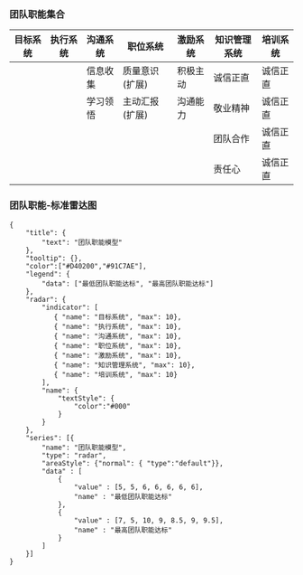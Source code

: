 ### 团队职能集合

|目标系统|执行系统|沟通系统|职位系统|激励系统|知识管理系统|培训系统|
|----|----|----|----|----|----|----|
|      |       |信息收集|质量意识(扩展)|积极主动|诚信正直|诚信正直|
|      |       |学习领悟|主动汇报(扩展)|沟通能力|敬业精神|诚信正直|
|      |       |       |            |      |团队合作|诚信正直|
|      |       |       |            |       |责任心|诚信正直|

### 团队职能-标准雷达图

```chart
{
    "title": {
        "text": "团队职能模型"
    },
    "tooltip": {},
    "color":["#D40200","#91C7AE"],
    "legend": {
        "data": ["最低团队职能达标", "最高团队职能达标"]
    },
    "radar": {
        "indicator": [
           { "name": "目标系统", "max": 10},
           { "name": "执行系统", "max": 10},
           { "name": "沟通系统", "max": 10},
           { "name": "职位系统", "max": 10},
           { "name": "激励系统", "max": 10},
           { "name": "知识管理系统", "max": 10},
           { "name": "培训系统", "max": 10}
        ],
        "name": {
            "textStyle": {
                "color":"#000"
            }
        }
    },
    "series": [{
        "name": "团队职能模型",
        "type": "radar",
        "areaStyle": {"normal": { "type":"default"}},
        "data" : [
            {
                "value" : [5, 5, 6, 6, 6, 6, 6],
                "name" : "最低团队职能达标"
            },
            {
                "value" : [7, 5, 10, 9, 8.5, 9, 9.5],
                "name" : "最高团队职能达标"
            }
        ]
    }]
}
```